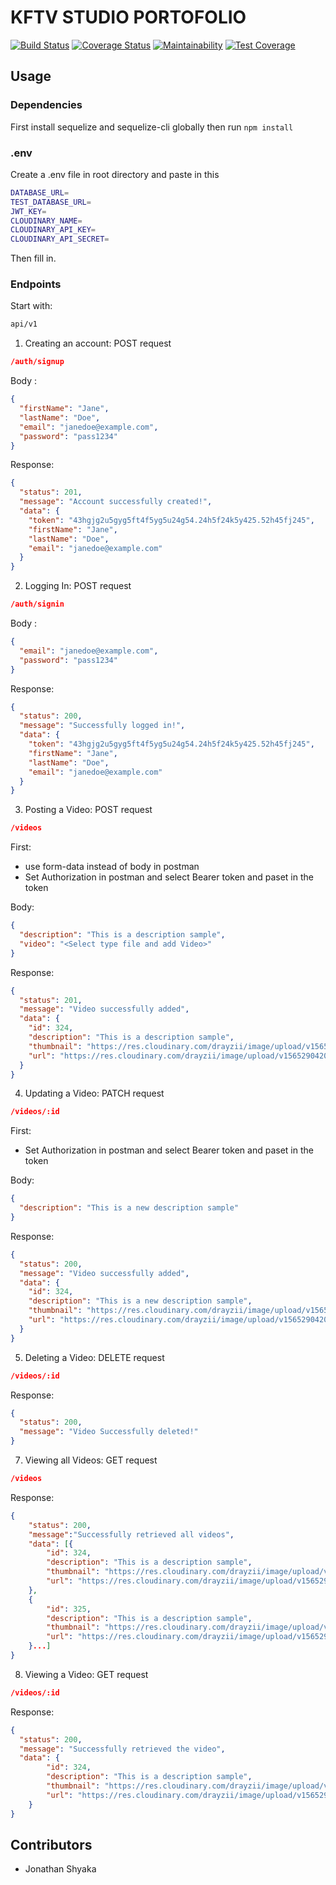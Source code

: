 # KFTV STUDIO PORTOFOLIO
[![Build Status](https://travis-ci.com/drayzii/kftv-studio-port.svg?token=QJSgEadXdEUhi3SnYStj&branch=develop)](https://travis-ci.com/drayzii/kftv-studio-port)
[![Coverage Status](https://coveralls.io/repos/github/drayzii/kftv-studio-port/badge.svg?branch=develop)](https://coveralls.io/github/drayzii/kftv-studio-port?branch=develop)
[![Maintainability](https://api.codeclimate.com/v1/badges/9d3eb14117a045c43b1d/maintainability)](https://codeclimate.com/github/drayzii/kftv-studio-port/maintainability)
[![Test Coverage](https://api.codeclimate.com/v1/badges/9d3eb14117a045c43b1d/test_coverage)](https://codeclimate.com/github/drayzii/kftv-studio-port/test_coverage)

## Usage

### Dependencies

First install sequelize and sequelize-cli globally then run `npm install`

### .env

Create a .env file in root directory and paste in this

```sh
DATABASE_URL=
TEST_DATABASE_URL=
JWT_KEY=
CLOUDINARY_NAME=
CLOUDINARY_API_KEY=
CLOUDINARY_API_SECRET=
```
Then fill in.

### Endpoints

Start with: 
```sh
api/v1
```

1. Creating an account: POST request

```json
/auth/signup
```

Body :

```json
{
  "firstName": "Jane",
  "lastName": "Doe",
  "email": "janedoe@example.com",
  "password": "pass1234"
}
```

Response:

```json
{
  "status": 201,
  "message": "Account successfully created!",
  "data": {
    "token": "43hgjg2u5gyg5ft4f5yg5u24g54.24h5f24k5y425.52h45fj245",
    "firstName": "Jane",
    "lastName": "Doe",
    "email": "janedoe@example.com"
  }
}
```

2. Logging In: POST request

```json
/auth/signin
```

Body :

```json
{
  "email": "janedoe@example.com",
  "password": "pass1234"
}
```

Response:

```json
{
  "status": 200,
  "message": "Successfully logged in!",
  "data": {
    "token": "43hgjg2u5gyg5ft4f5yg5u24g54.24h5f24k5y425.52h45fj245",
    "firstName": "Jane",
    "lastName": "Doe",
    "email": "janedoe@example.com"
  }
}
```

3. Posting a Video: POST request

```json
/videos
```

First:
- use form-data instead of body in postman
- Set Authorization in postman and select Bearer token and paset in the token

Body:

```json
{
  "description": "This is a description sample",
  "video": "<Select type file and add Video>"
}
```

Response:

```json
{
  "status": 201,
  "message": "Video successfully added",
  "data": {
    "id": 324,
    "description": "This is a description sample",
    "thumbnail": "https://res.cloudinary.com/drayzii/image/upload/v1565290420/fssr8ssftpgqqg6p2d7k.jpg",
    "url": "https://res.cloudinary.com/drayzii/image/upload/v1565290420/fssr8ssftpgqqg6p2d7k.mp4",
  }
}
```

4. Updating a Video: PATCH request

```json
/videos/:id
```

First:
- Set Authorization in postman and select Bearer token and paset in the token

Body:

```json
{
  "description": "This is a new description sample"
}
```

Response:

```json
{
  "status": 200,
  "message": "Video successfully added",
  "data": {
    "id": 324,
    "description": "This is a new description sample",
    "thumbnail": "https://res.cloudinary.com/drayzii/image/upload/v1565290420/fssr8ssftpgqqg6p2d7k.jpg",
    "url": "https://res.cloudinary.com/drayzii/image/upload/v1565290420/fssr8ssftpgqqg6p2d7k.mp4",
  }
}
```

5. Deleting a Video: DELETE request

```json
/videos/:id
```

Response:

```json
{
  "status": 200,
  "message": "Video Successfully deleted!"
}
```

7. Viewing all Videos: GET request

```json
/videos
```

Response:

```json
{
    "status": 200,
    "message":"Successfully retrieved all videos",
    "data": [{
        "id": 324,
        "description": "This is a description sample",
        "thumbnail": "https://res.cloudinary.com/drayzii/image/upload/v1565290420/fssr8ssftpgqqg6p2d7k.jpg",
        "url": "https://res.cloudinary.com/drayzii/image/upload/v1565290420/fssr8ssftpgqqg6p2d7k.mp4",
    },
    {
        "id": 325,
        "description": "This is a description sample",
        "thumbnail": "https://res.cloudinary.com/drayzii/image/upload/v1565290420/fssr8ssftpgqqg6p2d7k.jpg",
        "url": "https://res.cloudinary.com/drayzii/image/upload/v1565290420/fssr8ssftpgqqg6p2d7k.mp4",
    }...]
}
```

8. Viewing a Video: GET request

```json
/videos/:id
```

Response:

```json
{
  "status": 200,
  "message": "Successfully retrieved the video",
  "data": {
        "id": 324,
        "description": "This is a description sample",
        "thumbnail": "https://res.cloudinary.com/drayzii/image/upload/v1565290420/fssr8ssftpgqqg6p2d7k.jpg",
        "url": "https://res.cloudinary.com/drayzii/image/upload/v1565290420/fssr8ssftpgqqg6p2d7k.mp4",
    }
}
```

## Contributors

- Jonathan Shyaka